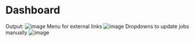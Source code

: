# Dashboard
Output:
![image](https://github.com/Janakiraman-H/Dashboard/assets/62655736/87e79e9f-ce08-4136-9fc2-c09e3552b224)
Menu for external links 
![image](https://github.com/Janakiraman-H/Dashboard/assets/62655736/b3a9726f-f9f0-46fc-b884-4ddb64382d76)
Dropdowns to update jobs manually
![image](https://github.com/Janakiraman-H/Dashboard/assets/62655736/8dd0d4d9-6565-4165-871a-c27500f356cd)
